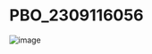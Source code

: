 # PBO_2309116056
![image](https://github.com/user-attachments/assets/9717fee8-f114-4a48-aef1-9998b2238820)
